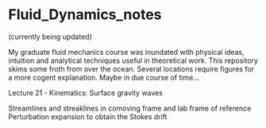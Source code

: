# Fluid_Dynamics_notes
(currently being updated)

My graduate fluid mechanics course was inundated with physical ideas, intuition and analytical techniques useful in theoretical work. This repository skims some froth from over the ocean. Several locations require figures for a more cogent explanation. Maybe in due course of time...


Lecture 21 - Kinematics: Surface gravity waves

Streamlines and streaklines in comoving frame and lab frame of reference
Perturbation expansion to obtain the Stokes drift
